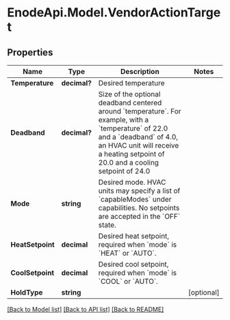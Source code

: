 # EnodeApi.Model.VendorActionTarget

## Properties

Name | Type | Description | Notes
------------ | ------------- | ------------- | -------------
**Temperature** | **decimal?** | Desired temperature | 
**Deadband** | **decimal?** | Size of the optional deadband centered around &#x60;temperature&#x60;.  For example, with a &#x60;temperature&#x60; of 22.0 and a &#x60;deadband&#x60; of 4.0, an HVAC unit will receive a heating setpoint of 20.0 and a cooling setpoint of 24.0 | 
**Mode** | **string** | Desired mode. HVAC units may specify a list of &#x60;capableModes&#x60; under capabilities. No setpoints are accepted in the &#x60;OFF&#x60; state. | 
**HeatSetpoint** | **decimal** | Desired heat setpoint, required when &#x60;mode&#x60; is &#x60;HEAT&#x60; or &#x60;AUTO&#x60;. | 
**CoolSetpoint** | **decimal** | Desired cool setpoint, required when &#x60;mode&#x60; is &#x60;COOL&#x60; or &#x60;AUTO&#x60;. | 
**HoldType** | **string** |  | [optional] 

[[Back to Model list]](../README.md#documentation-for-models) [[Back to API list]](../README.md#documentation-for-api-endpoints) [[Back to README]](../README.md)

